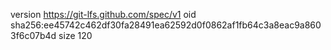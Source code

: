 version https://git-lfs.github.com/spec/v1
oid sha256:ee45742c462df30fa28491ea62592d0f0862af1fb64c3a8eac9a8603f6c07b4d
size 120
